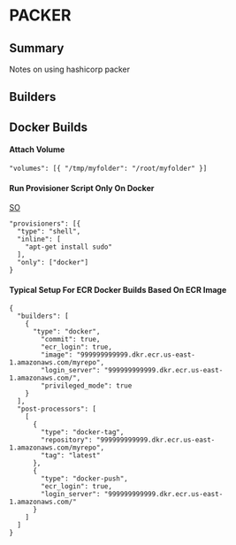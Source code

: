 # PACKER

## Summary

Notes on using hashicorp packer

## Builders

## Docker Builds

#### Attach Volume

```
"volumes": [{ "/tmp/myfolder": "/root/myfolder" }]

```

#### Run Provisioner Script Only On Docker

[SO](https://stackoverflow.com/questions/40132475/packer-sudo-su-condition-for-builders)

```
"provisioners": [{
  "type": "shell",
  "inline": [
    "apt-get install sudo"
  ],
  "only": ["docker"]
}
```

#### Typical Setup For ECR Docker Builds Based On ECR Image

```
{
  "builders": [
    {
      "type": "docker",
        "commit": true,
        "ecr_login": true,
        "image": "999999999999.dkr.ecr.us-east-1.amazonaws.com/myrepo",
        "login_server": "999999999999.dkr.ecr.us-east-1.amazonaws.com/",
        "privileged_mode": true
    }
  ],
  "post-processors": [
    [
      {
        "type": "docker-tag",
        "repository": "999999999999.dkr.ecr.us-east-1.amazonaws.com/myrepo",
        "tag": "latest"
      },
      {
        "type": "docker-push",
        "ecr_login": true,
        "login_server": "999999999999.dkr.ecr.us-east-1.amazonaws.com/"
      }
    ]
  ]
}
```
